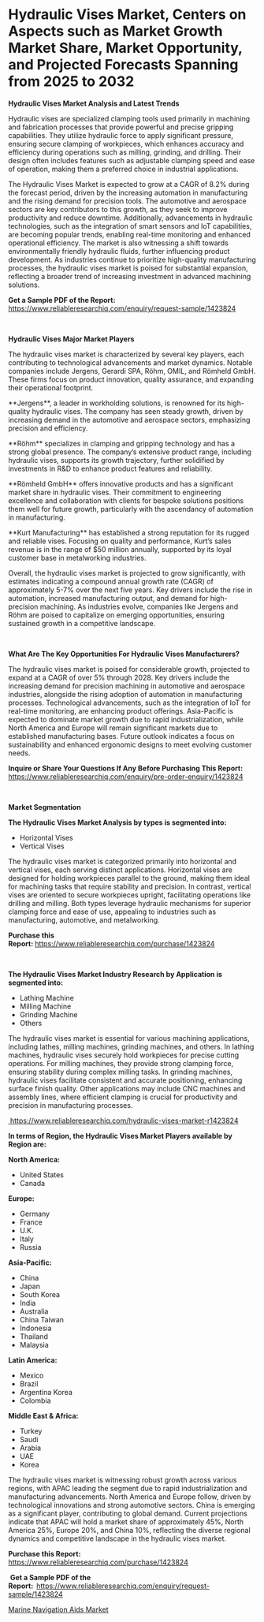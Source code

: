 <p><h1>Hydraulic Vises Market, Centers on Aspects such as Market Growth Market Share, Market Opportunity, and Projected Forecasts Spanning from 2025 to 2032</h1></p><p><strong>Hydraulic Vises Market Analysis and Latest Trends</strong></p>
<p><p>Hydraulic vises are specialized clamping tools used primarily in machining and fabrication processes that provide powerful and precise gripping capabilities. They utilize hydraulic force to apply significant pressure, ensuring secure clamping of workpieces, which enhances accuracy and efficiency during operations such as milling, grinding, and drilling. Their design often includes features such as adjustable clamping speed and ease of operation, making them a preferred choice in industrial applications.</p><p>The Hydraulic Vises Market is expected to grow at a CAGR of 8.2% during the forecast period, driven by the increasing automation in manufacturing and the rising demand for precision tools. The automotive and aerospace sectors are key contributors to this growth, as they seek to improve productivity and reduce downtime. Additionally, advancements in hydraulic technologies, such as the integration of smart sensors and IoT capabilities, are becoming popular trends, enabling real-time monitoring and enhanced operational efficiency. The market is also witnessing a shift towards environmentally friendly hydraulic fluids, further influencing product development. As industries continue to prioritize high-quality manufacturing processes, the hydraulic vises market is poised for substantial expansion, reflecting a broader trend of increasing investment in advanced machining solutions.</p></p>
<p><strong>Get a Sample PDF of the Report:&nbsp;</strong> <a href="https://www.reliableresearchiq.com/enquiry/request-sample/1423824?utm_campaign=2640&utm_medium=2&utm_source=Github&utm_content=ia&utm_term=22022025&utm_id=hydraulic-vises">https://www.reliableresearchiq.com/enquiry/request-sample/1423824</a></p>
<p>&nbsp;</p>
<p><strong>Hydraulic Vises Major Market Players</strong></p>
<p><p>The hydraulic vises market is characterized by several key players, each contributing to technological advancements and market dynamics. Notable companies include Jergens, Gerardi SPA, Röhm, OMIL, and Römheld GmbH. These firms focus on product innovation, quality assurance, and expanding their operational footprint.</p><p>**Jergens**, a leader in workholding solutions, is renowned for its high-quality hydraulic vises. The company has seen steady growth, driven by increasing demand in the automotive and aerospace sectors, emphasizing precision and efficiency.</p><p>**Röhm** specializes in clamping and gripping technology and has a strong global presence. The company’s extensive product range, including hydraulic vises, supports its growth trajectory, further solidified by investments in R&D to enhance product features and reliability.</p><p>**Römheld GmbH** offers innovative products and has a significant market share in hydraulic vises. Their commitment to engineering excellence and collaboration with clients for bespoke solutions positions them well for future growth, particularly with the ascendancy of automation in manufacturing.</p><p>**Kurt Manufacturing** has established a strong reputation for its rugged and reliable vises. Focusing on quality and performance, Kurt’s sales revenue is in the range of $50 million annually, supported by its loyal customer base in metalworking industries.</p><p>Overall, the hydraulic vises market is projected to grow significantly, with estimates indicating a compound annual growth rate (CAGR) of approximately 5-7% over the next five years. Key drivers include the rise in automation, increased manufacturing output, and demand for high-precision machining. As industries evolve, companies like Jergens and Röhm are poised to capitalize on emerging opportunities, ensuring sustained growth in a competitive landscape.</p></p>
<p>&nbsp;</p>
<p><strong>What Are The Key Opportunities For Hydraulic Vises Manufacturers?</strong></p>
<p><p>The hydraulic vises market is poised for considerable growth, projected to expand at a CAGR of over 5% through 2028. Key drivers include the increasing demand for precision machining in automotive and aerospace industries, alongside the rising adoption of automation in manufacturing processes. Technological advancements, such as the integration of IoT for real-time monitoring, are enhancing product offerings. Asia-Pacific is expected to dominate market growth due to rapid industrialization, while North America and Europe will remain significant markets due to established manufacturing bases. Future outlook indicates a focus on sustainability and enhanced ergonomic designs to meet evolving customer needs.</p></p>
<p><strong>Inquire or Share Your Questions If Any Before Purchasing This Report:</strong> <a href="https://www.reliableresearchiq.com/enquiry/pre-order-enquiry/1423824?utm_campaign=2640&utm_medium=2&utm_source=Github&utm_content=ia&utm_term=22022025&utm_id=hydraulic-vises">https://www.reliableresearchiq.com/enquiry/pre-order-enquiry/1423824</a></p>
<p>&nbsp;</p>
<p><strong>Market Segmentation</strong></p>
<p><strong>The Hydraulic Vises Market Analysis by types is segmented into:</strong></p>
<p><ul><li>Horizontal Vises</li><li>Vertical Vises</li></ul></p>
<p><p>The hydraulic vises market is categorized primarily into horizontal and vertical vises, each serving distinct applications. Horizontal vises are designed for holding workpieces parallel to the ground, making them ideal for machining tasks that require stability and precision. In contrast, vertical vises are oriented to secure workpieces upright, facilitating operations like drilling and milling. Both types leverage hydraulic mechanisms for superior clamping force and ease of use, appealing to industries such as manufacturing, automotive, and metalworking.</p></p>
<p><strong>Purchase this Report:&nbsp;</strong><a href="https://www.reliableresearchiq.com/purchase/1423824?utm_campaign=2640&utm_medium=2&utm_source=Github&utm_content=ia&utm_term=22022025&utm_id=hydraulic-vises">https://www.reliableresearchiq.com/purchase/1423824</a></p>
<p>&nbsp;</p>
<p><strong>The Hydraulic Vises Market Industry Research by Application is segmented into:</strong></p>
<p><ul><li>Lathing Machine</li><li>Milling Machine</li><li>Grinding Machine</li><li>Others</li></ul></p>
<p><p>The hydraulic vises market is essential for various machining applications, including lathes, milling machines, grinding machines, and others. In lathing machines, hydraulic vises securely hold workpieces for precise cutting operations. For milling machines, they provide strong clamping force, ensuring stability during complex milling tasks. In grinding machines, hydraulic vises facilitate consistent and accurate positioning, enhancing surface finish quality. Other applications may include CNC machines and assembly lines, where efficient clamping is crucial for productivity and precision in manufacturing processes.</p></p>
<p><a href="https://www.reliableresearchiq.com/hydraulic-vises-market-r1423824?utm_campaign=2640&utm_medium=2&utm_source=Github&utm_content=ia&utm_term=22022025&utm_id=hydraulic-vises">&nbsp;https://www.reliableresearchiq.com/hydraulic-vises-market-r1423824</a></p>
<p><strong>In terms of Region, the Hydraulic Vises Market Players available by Region are:</strong></p>
<p>
    <p> <strong> North America: </strong>
        <ul>
            <li>United States</li>
            <li>Canada</li>
        </ul>
        </p> 
    <p> <strong> Europe: </strong>
        <ul>
            <li>Germany</li>
            <li>France</li>
            <li>U.K.</li>
            <li>Italy</li>
            <li>Russia</li>
        </ul>
        </p> 
    <p> <strong> Asia-Pacific: </strong>
        <ul>
            <li>China</li>
            <li>Japan</li>
            <li>South Korea</li>
            <li>India</li>
            <li>Australia</li>
            <li>China Taiwan</li>
            <li>Indonesia</li>
            <li>Thailand</li>
            <li>Malaysia</li>
        </ul>
        </p> 
    <p> <strong> Latin America: </strong>
        <ul>
            <li>Mexico</li>
            <li>Brazil</li>
            <li>Argentina Korea</li>
            <li>Colombia</li>
        </ul>
        </p> 
    <p> <strong> Middle East & Africa: </strong>
        <ul>
            <li>Turkey</li>
            <li>Saudi</li>
            <li>Arabia</li>
            <li>UAE</li>
            <li>Korea</li>
        </ul>
    </p>
    </p>
<p><p>The hydraulic vises market is witnessing robust growth across various regions, with APAC leading the segment due to rapid industrialization and manufacturing advancements. North America and Europe follow, driven by technological innovations and strong automotive sectors. China is emerging as a significant player, contributing to global demand. Current projections indicate that APAC will hold a market share of approximately 45%, North America 25%, Europe 20%, and China 10%, reflecting the diverse regional dynamics and competitive landscape in the hydraulic vises market.</p></p>
<p><strong>Purchase this Report: </strong><a href="https://www.reliableresearchiq.com/purchase/1423824?utm_campaign=2640&utm_medium=2&utm_source=Github&utm_content=ia&utm_term=22022025&utm_id=hydraulic-vises">https://www.reliableresearchiq.com/purchase/1423824</a></p>
<p>&nbsp;<strong>Get a Sample PDF of the Report:&nbsp;&nbsp;</strong><a href="https://www.reliableresearchiq.com/enquiry/request-sample/1423824?utm_campaign=2640&utm_medium=2&utm_source=Github&utm_content=ia&utm_term=22022025&utm_id=hydraulic-vises">https://www.reliableresearchiq.com/enquiry/request-sample/1423824</a></p>
<p><strong></strong></p>
<p><p><a href="https://github.com/tszkintruca/Market-Research-Report-List-1/blob/main/marine-navigation-aids-market.md?utm_campaign=2640&utm_medium=2&utm_source=Github&utm_content=ia&utm_term=22022025&utm_id=hydraulic-vises">Marine Navigation Aids Market</a></p></p>